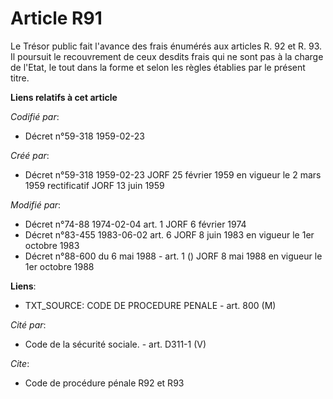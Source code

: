 # Article R91

Le Trésor public fait l'avance des frais énumérés aux articles R. 92 et R. 93. Il poursuit le recouvrement de ceux desdits
frais qui ne sont pas à la charge de l'Etat, le tout dans la forme et selon les règles établies par le présent titre.

**Liens relatifs à cet article**

_Codifié par_:

  - Décret n°59-318 1959-02-23

_Créé par_:

  - Décret n°59-318 1959-02-23 JORF 25 février 1959 en vigueur le 2 mars 1959 rectificatif JORF 13 juin 1959

_Modifié par_:

  - Décret n°74-88 1974-02-04 art. 1 JORF 6 février 1974
  - Décret n°83-455 1983-06-02 art. 6 JORF 8 juin 1983 en vigueur le 1er octobre 1983
  - Décret n°88-600 du 6 mai 1988 - art. 1 () JORF 8 mai 1988 en vigueur le 1er octobre 1988

**Liens**:

  - TXT_SOURCE: CODE DE PROCEDURE PENALE - art. 800 (M)

_Cité par_:

  - Code de la sécurité sociale. - art. D311-1 (V)

_Cite_:

  - Code de procédure pénale R92 et R93

